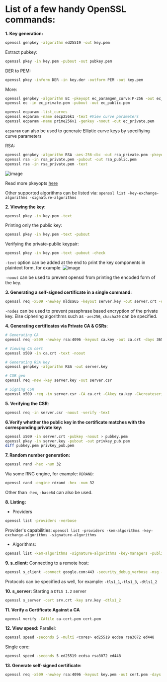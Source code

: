 # List of a few handy OpenSSL commands:

**1. Key generation:**
```sh
openssl genpkey -algorithm ed25519 -out key.pem
```
Extract pubkey:
```sh
openssl pkey -in key.pem -pubout -out pubkey.pem
```
DER to PEM:
```sh
openssl pkey -inform DER -in key.der -outform PEM -out key.pem
```
More:
```sh
openssl genpkey -algorithm EC -pkeyopt ec_paramgen_curve:P-256 -out ec_private.pem
openssl ec -in ec_private.pem -pubout -out ec_public.pem
```
```sh
openssl ecparam -list_curves   
openssl ecparam -name secp256k1 -text #View curve parameters
openssl ecparam -name prime256v1 -genkey -noout -out ec_private.pem
```
`ecparam` can also be used to generate Elliptic curve keys by specifiying curve parameters

RSA:
```sh
openssl genpkey -algorithm RSA -aes-256-cbc -out rsa_private.pem -pkeyopt rsa_keygen_bits:2048
openssl rsa -in rsa_private.pem -pubout -out rsa_public.pem
openssl rsa -in rsa_private.pem -text
```
![image](https://github.com/user-attachments/assets/1961f670-c1e2-40ab-939d-5476406cf5a8)


Read more pkeyopts [here](https://docs.openssl.org/3.4/man1/openssl-genpkey/#dsa-parameter-generation-options)

Other supported algorithms can be listed via: `openssl list -key-exchange-algorithms -signature-algorithms`

**2. Viewing the key:**
```sh
openssl pkey -in key.pem -text
```
Printing only the public key:
```sh
openssl pkey -in key.pem -text -pubout
```
Verifying the private-public keypair:
```sh
openssl pkey -in key.pem -text -pubout -check
```
`-text` option can be added at the end to print the key components in plaintext form, for example:
![image](https://github.com/user-attachments/assets/2b74520d-cb84-4b43-90ae-50c9d6e41df2)

`-noout` can be used to prevent openssl from printing the encoded form of the key.

**3. Generating a self-signed certificate in a single command:**
```sh
openssl req -x509 -newkey mldsa65 -keyout server.key -out server.crt -days 365 -nodes
```
`-nodes` can be used to prevent passphrase based encryption of the private key. Else ciphering algorithms such as `-aes256`, `chacha20` can be specified.

**4. Generating certificates via Private CA & CSRs**:
```sh 
# Generating CA 
openssl req -x509 -newkey rsa:4096 -keyout ca.key -out ca.crt -days 3650 -subj "/CN=test CA" -nodes

# Viewing CA cert
openssl x509 -in ca.crt -text -noout 

# Generating RSA key
openssl genpkey -algorithm RSA -out server.key

# CSR gen
openssl req -new -key server.key -out server.csr

# Signing CSR
openssl x509 -req -in server.csr -CA ca.crt -CAkey ca.key -CAcreateserial -out server.crt -days 365
```
**5. Verifying the CSR**:
```sh
openssl req -in server.csr -noout -verify -text
```
**6.Verify whether the public key in the certificate matches with the corresponding private key:**
```sh
openssl x509 -in server.crt -pubkey -noout > pubkey.pem 
openssl pkey -in server.key -pubout -out privkey_pub.pem 
diff pubkey.pem privkey_pub.pem
```
**7. Random number generation:**
```sh
openssl rand -hex -num 32
```
Via some RNG engine, for example: `RDRAND`:
```sh
openssl rand -engine rdrand -hex -num 32
```
Other than `-hex`, `-base64` can also be used.

**8. Listing:**
- Providers
```sh
openssl list -providers -verbose
```
Provider's capabilities:
```openssl list -providers -kem-algorithms -key-exchange-algorithms -signature-algorithms```
- Algorithms:
```sh
openssl list -kem-algorithms -signature-algorithms -key-managers -public-key-algorithms -asymcipher-algorithms -key-exchange-algorithms -digest-algorithms -kdf-algorithms -mac-algorithms -cipher-algorithms
``` 

**9. s_client:**
Connecting to a remote host:
```sh
openssl s_client -connect google.com:443 -security_debug_verbose -msg -debug -state -status
```
Protocols can be specified as well, for example: `-tls1_1`,`-tls1_3`, `-dtls1_2`

**10. s_server:**
Starting a `DTLS 1.2` server
```sh
openssl s_server -cert srv.crt -key srv.key -dtls1_2
```
**11. Verify a Certificate Against a CA**
```sh
openssl verify -CAfile ca-cert.pem cert.pem
```

**12. View speed:**
Parallel:
```sh
openssl speed -seconds 5 -multi <cores> ed25519 ecdsa rsa3072 ed448
```
Single core:
```sh
openssl speed -seconds 5 ed25519 ecdsa rsa3072 ed448
```

**13. Generate self-signed certificate:**
```sh
openssl req -x509 -newkey rsa:4096 -keyout key.pem -out cert.pem -days 365 -nodes -subj "/CN=localhost"
```

